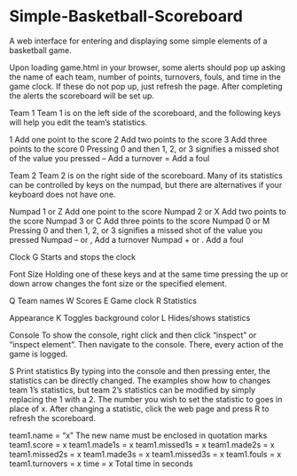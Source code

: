 # Simple-Basketball-Scoreboard
A web interface for entering and displaying some simple elements of a basketball game.

Upon loading game.html in your browser, some alerts should pop up asking the name of each team, number of points, turnovers, fouls, and time in the game clock. If these do not pop up, just refresh the page. After completing the alerts the scoreboard will be set up.

Team 1
Team 1 is on the left side of the scoreboard, and the following keys will help you edit the team’s statistics.

1 Add one point to the score
2 Add two points to the score
3 Add three points to the score
0 Pressing 0 and then 1, 2, or 3 signifies a missed shot of the value you pressed
– Add a turnover
= Add a foul

Team 2
Team 2 is on the right side of the scoreboard. Many of its statistics can be controlled by keys on the numpad, but there are alternatives if your keyboard does not have one.

Numpad 1 or Z Add one point to the score
Numpad 2 or X Add two points to the score
Numpad 3 or C Add three points to the score
Numpad 0 or M Pressing 0 and then 1, 2, or 3 signifies a missed shot of the value you pressed
Numpad – or , Add a turnover
Numpad + or . Add a foul

Clock
G Starts and stops the clock

Font Size
Holding one of these keys and at the same time pressing the up or down arrow changes the font size or the specified element.

Q Team names
W Scores
E Game clock
R Statistics

Appearance
K Toggles background color
L Hides/shows statistics

Console
To show the console, right click and then click “inspect” or “inspect element”. Then navigate to the console. There, every action of the game is logged.

S Print statistics
By typing into the console and then pressing enter, the statistics can be directly changed. The examples show how to changes team 1’s statistics, but team 2’s statistics can be modified by simply replacing the 1 with a 2. The number you wish to set the statistic to goes in place of x. After changing a statistic, click the web page and press R to refresh the scoreboard.

team1.name = “x” The new name must be enclosed in quotation marks
team1.score = x 
team1.made1s = x
team1.missed1s = x
team1.made2s = x
team1.missed2s = x
team1.made3s = x
team1.missed3s = x
team1.fouls = x
team1.turnovers = x
time = x Total time in seconds
